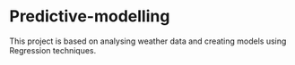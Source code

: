 # Predictive-modelling
This project is based on analysing weather data and creating models using Regression techniques. 
